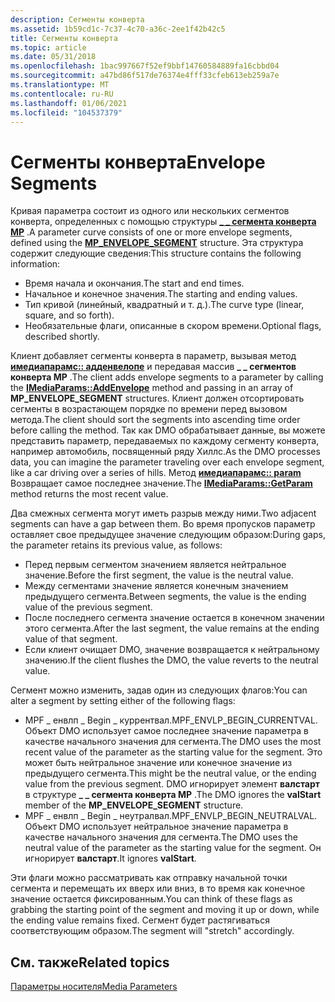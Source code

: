 ```yaml
---
description: Сегменты конверта
ms.assetid: 1b59cd1c-7c37-4c70-a36c-2ee1f42b42c5
title: Сегменты конверта
ms.topic: article
ms.date: 05/31/2018
ms.openlocfilehash: 1bac997667f52ef9bbf14760584889fa16cbbd04
ms.sourcegitcommit: a47bd86f517de76374e4fff33cfeb613eb259a7e
ms.translationtype: MT
ms.contentlocale: ru-RU
ms.lasthandoff: 01/06/2021
ms.locfileid: "104537379"
---
```

# <a name="envelope-segments"></a><span data-ttu-id="32ae5-103">Сегменты конверта</span><span class="sxs-lookup"><span data-stu-id="32ae5-103">Envelope Segments</span></span>

<span data-ttu-id="32ae5-104">Кривая параметра состоит из одного или нескольких сегментов конверта, определенных с помощью структуры [**\_ \_ сегмента конверта MP**](/previous-versions/windows/desktop/api/Medparam/ns-medparam-mp_envelope_segment) .</span><span class="sxs-lookup"><span data-stu-id="32ae5-104">A parameter curve consists of one or more envelope segments, defined using the [**MP\_ENVELOPE\_SEGMENT**](/previous-versions/windows/desktop/api/Medparam/ns-medparam-mp_envelope_segment) structure.</span></span> <span data-ttu-id="32ae5-105">Эта структура содержит следующие сведения:</span><span class="sxs-lookup"><span data-stu-id="32ae5-105">This structure contains the following information:</span></span>

-   <span data-ttu-id="32ae5-106">Время начала и окончания.</span><span class="sxs-lookup"><span data-stu-id="32ae5-106">The start and end times.</span></span>
-   <span data-ttu-id="32ae5-107">Начальное и конечное значения.</span><span class="sxs-lookup"><span data-stu-id="32ae5-107">The starting and ending values.</span></span>
-   <span data-ttu-id="32ae5-108">Тип кривой (линейный, квадратный и т. д.).</span><span class="sxs-lookup"><span data-stu-id="32ae5-108">The curve type (linear, square, and so forth).</span></span>
-   <span data-ttu-id="32ae5-109">Необязательные флаги, описанные в скором времени.</span><span class="sxs-lookup"><span data-stu-id="32ae5-109">Optional flags, described shortly.</span></span>

<span data-ttu-id="32ae5-110">Клиент добавляет сегменты конверта в параметр, вызывая метод [**имедиапарамс:: адденвелопе**](/previous-versions/windows/desktop/api/Medparam/nf-medparam-imediaparams-addenvelope) и передавая массив **\_ \_ сегментов конверта MP** .</span><span class="sxs-lookup"><span data-stu-id="32ae5-110">The client adds envelope segments to a parameter by calling the [**IMediaParams::AddEnvelope**](/previous-versions/windows/desktop/api/Medparam/nf-medparam-imediaparams-addenvelope) method and passing in an array of **MP\_ENVELOPE\_SEGMENT** structures.</span></span> <span data-ttu-id="32ae5-111">Клиент должен отсортировать сегменты в возрастающем порядке по времени перед вызовом метода.</span><span class="sxs-lookup"><span data-stu-id="32ae5-111">The client should sort the segments into ascending time order before calling the method.</span></span> <span data-ttu-id="32ae5-112">Так как DMO обрабатывает данные, вы можете представить параметр, передаваемых по каждому сегменту конверта, например автомобиль, посвященный ряду Хиллс.</span><span class="sxs-lookup"><span data-stu-id="32ae5-112">As the DMO processes data, you can imagine the parameter traveling over each envelope segment, like a car driving over a series of hills.</span></span> <span data-ttu-id="32ae5-113">Метод [**имедиапарамс:: param**](/previous-versions/windows/desktop/api/Medparam/nf-medparam-imediaparams-getparam) Возвращает самое последнее значение.</span><span class="sxs-lookup"><span data-stu-id="32ae5-113">The [**IMediaParams::GetParam**](/previous-versions/windows/desktop/api/Medparam/nf-medparam-imediaparams-getparam) method returns the most recent value.</span></span>

<span data-ttu-id="32ae5-114">Два смежных сегмента могут иметь разрыв между ними.</span><span class="sxs-lookup"><span data-stu-id="32ae5-114">Two adjacent segments can have a gap between them.</span></span> <span data-ttu-id="32ae5-115">Во время пропусков параметр оставляет свое предыдущее значение следующим образом:</span><span class="sxs-lookup"><span data-stu-id="32ae5-115">During gaps, the parameter retains its previous value, as follows:</span></span>

-   <span data-ttu-id="32ae5-116">Перед первым сегментом значением является нейтральное значение.</span><span class="sxs-lookup"><span data-stu-id="32ae5-116">Before the first segment, the value is the neutral value.</span></span>
-   <span data-ttu-id="32ae5-117">Между сегментами значение является конечным значением предыдущего сегмента.</span><span class="sxs-lookup"><span data-stu-id="32ae5-117">Between segments, the value is the ending value of the previous segment.</span></span>
-   <span data-ttu-id="32ae5-118">После последнего сегмента значение остается в конечном значении этого сегмента.</span><span class="sxs-lookup"><span data-stu-id="32ae5-118">After the last segment, the value remains at the ending value of that segment.</span></span>
-   <span data-ttu-id="32ae5-119">Если клиент очищает DMO, значение возвращается к нейтральному значению.</span><span class="sxs-lookup"><span data-stu-id="32ae5-119">If the client flushes the DMO, the value reverts to the neutral value.</span></span>

<span data-ttu-id="32ae5-120">Сегмент можно изменить, задав один из следующих флагов:</span><span class="sxs-lookup"><span data-stu-id="32ae5-120">You can alter a segment by setting either of the following flags:</span></span>

-   <span data-ttu-id="32ae5-121">MPF \_ енвлп \_ Begin \_ куррентвал.</span><span class="sxs-lookup"><span data-stu-id="32ae5-121">MPF\_ENVLP\_BEGIN\_CURRENTVAL.</span></span> <span data-ttu-id="32ae5-122">Объект DMO использует самое последнее значение параметра в качестве начального значения для сегмента.</span><span class="sxs-lookup"><span data-stu-id="32ae5-122">The DMO uses the most recent value of the parameter as the starting value for the segment.</span></span> <span data-ttu-id="32ae5-123">Это может быть нейтральное значение или конечное значение из предыдущего сегмента.</span><span class="sxs-lookup"><span data-stu-id="32ae5-123">This might be the neutral value, or the ending value from the previous segment.</span></span> <span data-ttu-id="32ae5-124">DMO игнорирует элемент **валстарт** в структуре **\_ \_ сегмента конверта MP** .</span><span class="sxs-lookup"><span data-stu-id="32ae5-124">The DMO ignores the **valStart** member of the **MP\_ENVELOPE\_SEGMENT** structure.</span></span>
-   <span data-ttu-id="32ae5-125">MPF \_ енвлп \_ Begin \_ неутралвал.</span><span class="sxs-lookup"><span data-stu-id="32ae5-125">MPF\_ENVLP\_BEGIN\_NEUTRALVAL.</span></span> <span data-ttu-id="32ae5-126">Объект DMO использует нейтральное значение параметра в качестве начального значения для сегмента.</span><span class="sxs-lookup"><span data-stu-id="32ae5-126">The DMO uses the neutral value of the parameter as the starting value for the segment.</span></span> <span data-ttu-id="32ae5-127">Он игнорирует **валстарт**.</span><span class="sxs-lookup"><span data-stu-id="32ae5-127">It ignores **valStart**.</span></span>

<span data-ttu-id="32ae5-128">Эти флаги можно рассматривать как отправку начальной точки сегмента и перемещать их вверх или вниз, в то время как конечное значение остается фиксированным.</span><span class="sxs-lookup"><span data-stu-id="32ae5-128">You can think of these flags as grabbing the starting point of the segment and moving it up or down, while the ending value remains fixed.</span></span> <span data-ttu-id="32ae5-129">Сегмент будет растягиваться соответствующим образом.</span><span class="sxs-lookup"><span data-stu-id="32ae5-129">The segment will "stretch" accordingly.</span></span>

## <a name="related-topics"></a><span data-ttu-id="32ae5-130">См. также</span><span class="sxs-lookup"><span data-stu-id="32ae5-130">Related topics</span></span>

<dl> <dt>

[<span data-ttu-id="32ae5-131">Параметры носителя</span><span class="sxs-lookup"><span data-stu-id="32ae5-131">Media Parameters</span></span>](media-parameters.md)
</dt> </dl>

 

 




